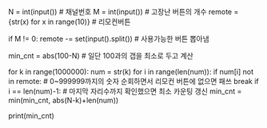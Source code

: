 N = int(input())  # 채널번호
M = int(input())  # 고장난 버튼의 개수
remote = {str(x) for x in range(10)}  # 리모컨버튼

if M != 0:
    remote -= set(input().split())  # 사용가능한 버튼 뽑아냄

min_cnt = abs(100-N)  # 일단 100과의 갭을 최소로 두고 계산

for k in range(1000000):
    num = str(k)
    for i in range(len(num)):
        if num[i] not in remote:  # 0~999999까지의 숫자 순회하면서 리모컨 버튼에 없으면 패쓰
            break
        if i == len(num)-1:  # 마지막 자리수까지 확인했으면 최소 카운팅 갱신
            min_cnt = min(min_cnt, abs(N-k)+len(num))

print(min_cnt)
